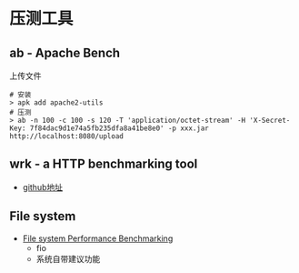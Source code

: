 # 压测工具


## ab - Apache Bench

上传文件
```shell script
# 安装
> apk add apache2-utils
# 压测
> ab -n 100 -c 100 -s 120 -T 'application/octet-stream' -H 'X-Secret-Key: 7f84dac9d1e74a5fb235dfa8a41be8e0' -p xxx.jar http://localhost:8080/upload
```


## wrk - a HTTP benchmarking tool

* [github地址](https://github.com/wg/wrk)


## File system

* [File system Performance Benchmarking](https://docs.gitlab.com/ee/administration/operations/filesystem_benchmarking.html)
    * fio
    * 系统自带建议功能